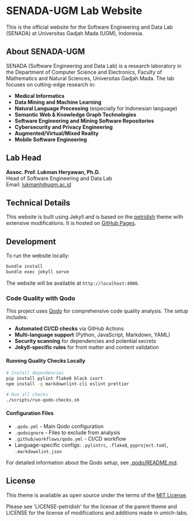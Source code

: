 # SENADA-UGM Lab Website

This is the official website for the Software Engineering and Data Lab (SENADA) at Universitas Gadjah Mada (UGM), Indonesia.

## About SENADA-UGM

SENADA (Software Engineering and Data Lab) is a research laboratory in the Department of Computer Science and Electronics, Faculty of Mathematics and Natural Sciences, Universitas Gadjah Mada. The lab focuses on cutting-edge research in:

- **Medical Informatics**
- **Data Mining and Machine Learning**
- **Natural Language Processing** (especially for Indonesian language)
- **Semantic Web & Knowledge Graph Technologies**
- **Software Engineering and Mining Software Repositories**
- **Cybersecurity and Privacy Engineering**
- **Augmented/Virtual/Mixed Reality**
- **Mobile Software Engineering**

## Lab Head

**Assoc. Prof. Lukman Heryawan, Ph.D.**  
Head of Software Engineering and Data Lab  
Email: lukmanh@ugm.ac.id

## Technical Details

This website is built using Jekyll and is based on the [petridish](https://github.com/peterdesmet/petridish) theme with extensive modifications. It is hosted on [GitHub Pages](https://docs.github.com/en/pages/getting-started-with-github-pages/about-github-pages).

## Development

To run the website locally:

```bash
bundle install
bundle exec jekyll serve
```

The website will be available at `http://localhost:4000`.

### Code Quality with Qodo

This project uses [Qodo](https://qodo.ai) for comprehensive code quality analysis. The setup includes:

- **Automated CI/CD checks** via GitHub Actions
- **Multi-language support** (Python, JavaScript, Markdown, YAML)
- **Security scanning** for dependencies and potential secrets
- **Jekyll-specific rules** for front matter and content validation

#### Running Quality Checks Locally

```bash
# Install dependencies
pip install pylint flake8 black isort
npm install -g markdownlint-cli eslint prettier

# Run all checks
./scripts/run-qodo-checks.sh
```

#### Configuration Files

- `.qodo.yml` - Main Qodo configuration
- `.qodoignore` - Files to exclude from analysis
- `.github/workflows/qodo.yml` - CI/CD workflow
- Language-specific configs: `.pylintrc`, `.flake8`, `pyproject.toml`, `.markdownlint.json`

For detailed information about the Qodo setup, see [.qodo/README.md](.qodo/README.md).

## License

This theme is available as open source under the terms of the [MIT License](http://opensource.org/licenses/MIT).

Please see 'LICENSE-petridish' for the license of the parent theme 
and LICENSE for the license of modifications and additions made in umich-labs.
